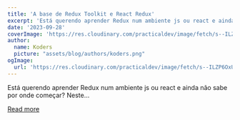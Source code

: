 ```yaml
---
title: 'A base de Redux Toolkit e React Redux'
excerpt: 'Está querendo aprender Redux num ambiente js ou react e ainda não sabe por onde começar?  Neste...'
date: '2023-09-28'
coverImage: 'https://res.cloudinary.com/practicaldev/image/fetch/s--ILZP6OxU--/c_imagga_scale,f_auto,fl_progressive,h_420,q_auto,w_1000/https://dev-to-uploads.s3.amazonaws.com/uploads/articles/00fj2mcg5nync7lcvdbf.png'
author:
  name: Koders
  picture: "assets/blog/authors/koders.png"
ogImage:
  url: 'https://res.cloudinary.com/practicaldev/image/fetch/s--ILZP6OxU--/c_imagga_scale,f_auto,fl_progressive,h_420,q_auto,w_1000/https://dev-to-uploads.s3.amazonaws.com/uploads/articles/00fj2mcg5nync7lcvdbf.png'
---
```


Está querendo aprender Redux num ambiente js ou react e ainda não sabe por onde começar?  Neste...

[Read more](https://dev.to/nickgabe/redux-toolkit-e-react-redux-2o9k)
